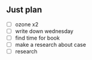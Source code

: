 ## Just plan
- [ ] ozone x2
- [ ] write down wednesday
- [ ] find time for book
- [ ] make a research about case
- [ ] research
